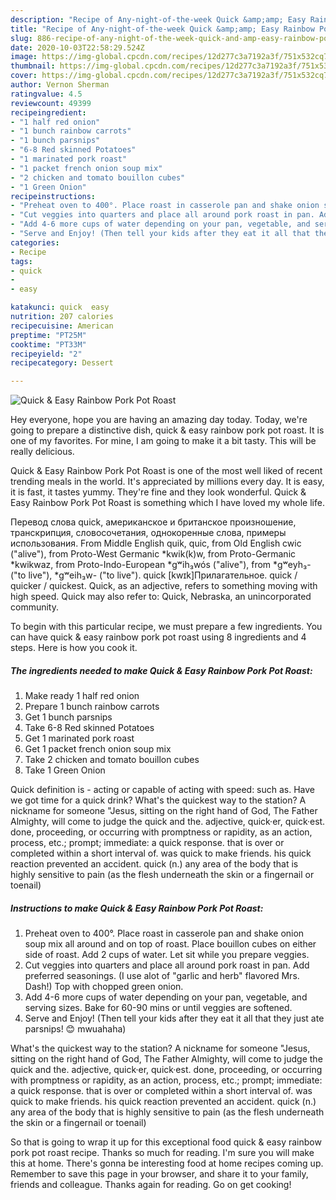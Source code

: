 ```yaml
---
description: "Recipe of Any-night-of-the-week Quick &amp;amp; Easy Rainbow Pork Pot Roast"
title: "Recipe of Any-night-of-the-week Quick &amp;amp; Easy Rainbow Pork Pot Roast"
slug: 886-recipe-of-any-night-of-the-week-quick-and-amp-easy-rainbow-pork-pot-roast
date: 2020-10-03T22:58:29.524Z
image: https://img-global.cpcdn.com/recipes/12d277c3a7192a3f/751x532cq70/quick-easy-rainbow-pork-pot-roast-recipe-main-photo.jpg
thumbnail: https://img-global.cpcdn.com/recipes/12d277c3a7192a3f/751x532cq70/quick-easy-rainbow-pork-pot-roast-recipe-main-photo.jpg
cover: https://img-global.cpcdn.com/recipes/12d277c3a7192a3f/751x532cq70/quick-easy-rainbow-pork-pot-roast-recipe-main-photo.jpg
author: Vernon Sherman
ratingvalue: 4.5
reviewcount: 49399
recipeingredient:
- "1 half red onion"
- "1 bunch rainbow carrots"
- "1 bunch parsnips"
- "6-8 Red skinned Potatoes"
- "1 marinated pork roast"
- "1 packet french onion soup mix"
- "2 chicken and tomato bouillon cubes"
- "1 Green Onion"
recipeinstructions:
- "Preheat oven to 400°. Place roast in casserole pan and shake onion soup mix all around and on top of roast. Place bouillon cubes on either side of roast. Add 2 cups of water. Let sit while you prepare veggies."
- "Cut veggies into quarters and place all around pork roast in pan. Add preferred seasonings. (I use alot of &#34;garlic and herb&#34; flavored Mrs. Dash!) Top with chopped green onion."
- "Add 4-6 more cups of water depending on your pan, vegetable, and serving sizes. Bake for 60-90 mins or until veggies are softened."
- "Serve and Enjoy! (Then tell your kids after they eat it all that they just ate parsnips! 😊 mwuahaha)"
categories:
- Recipe
tags:
- quick
- 
- easy

katakunci: quick  easy 
nutrition: 207 calories
recipecuisine: American
preptime: "PT25M"
cooktime: "PT33M"
recipeyield: "2"
recipecategory: Dessert

---
```



![Quick &amp; Easy Rainbow Pork Pot Roast](https://img-global.cpcdn.com/recipes/12d277c3a7192a3f/751x532cq70/quick-easy-rainbow-pork-pot-roast-recipe-main-photo.jpg)

Hey everyone, hope you are having an amazing day today. Today, we're going to prepare a distinctive dish, quick &amp; easy rainbow pork pot roast. It is one of my favorites. For mine, I am going to make it a bit tasty. This will be really delicious.

Quick &amp; Easy Rainbow Pork Pot Roast is one of the most well liked of recent trending meals in the world. It's appreciated by millions every day. It is easy, it is fast, it tastes yummy. They're fine and they look wonderful. Quick &amp; Easy Rainbow Pork Pot Roast is something which I have loved my whole life.

Перевод слова quick, американское и британское произношение, транскрипция, словосочетания, однокоренные слова, примеры использования. From Middle English quik, quic, from Old English cwic (&#34;alive&#34;), from Proto-West Germanic *kwik(k)w, from Proto-Germanic *kwikwaz, from Proto-Indo-European *gʷih₃wós (&#34;alive&#34;), from *gʷeyh₃- (&#34;to live&#34;), *gʷeih₃w- (&#34;to live&#34;). quick [kwɪk]Прилагательное. quick / quicker / quickest. Quick, as an adjective, refers to something moving with high speed. Quick may also refer to: Quick, Nebraska, an unincorporated community.


To begin with this particular recipe, we must prepare a few ingredients. You can have quick &amp; easy rainbow pork pot roast using 8 ingredients and 4 steps. Here is how you cook it.

<!--inarticleads1-->

##### The ingredients needed to make Quick &amp; Easy Rainbow Pork Pot Roast:

1. Make ready 1 half red onion
1. Prepare 1 bunch rainbow carrots
1. Get 1 bunch parsnips
1. Take 6-8 Red skinned Potatoes
1. Get 1 marinated pork roast
1. Get 1 packet french onion soup mix
1. Take 2 chicken and tomato bouillon cubes
1. Take 1 Green Onion


Quick definition is - acting or capable of acting with speed: such as. Have we got time for a quick drink? What&#39;s the quickest way to the station? A nickname for someone &#34;Jesus, sitting on the right hand of God, The Father Almighty, will come to judge the quick and the. adjective, quick·er, quick·est. done, proceeding, or occurring with promptness or rapidity, as an action, process, etc.; prompt; immediate: a quick response. that is over or completed within a short interval of. was quick to make friends. his quick reaction prevented an accident. quick (n.) any area of the body that is highly sensitive to pain (as the flesh underneath the skin or a fingernail or toenail) 

<!--inarticleads2-->

##### Instructions to make Quick &amp; Easy Rainbow Pork Pot Roast:

1. Preheat oven to 400°. Place roast in casserole pan and shake onion soup mix all around and on top of roast. Place bouillon cubes on either side of roast. Add 2 cups of water. Let sit while you prepare veggies.
1. Cut veggies into quarters and place all around pork roast in pan. Add preferred seasonings. (I use alot of &#34;garlic and herb&#34; flavored Mrs. Dash!) Top with chopped green onion.
1. Add 4-6 more cups of water depending on your pan, vegetable, and serving sizes. Bake for 60-90 mins or until veggies are softened.
1. Serve and Enjoy! (Then tell your kids after they eat it all that they just ate parsnips! 😊 mwuahaha)


What&#39;s the quickest way to the station? A nickname for someone &#34;Jesus, sitting on the right hand of God, The Father Almighty, will come to judge the quick and the. adjective, quick·er, quick·est. done, proceeding, or occurring with promptness or rapidity, as an action, process, etc.; prompt; immediate: a quick response. that is over or completed within a short interval of. was quick to make friends. his quick reaction prevented an accident. quick (n.) any area of the body that is highly sensitive to pain (as the flesh underneath the skin or a fingernail or toenail) 

So that is going to wrap it up for this exceptional food quick &amp; easy rainbow pork pot roast recipe. Thanks so much for reading. I'm sure you will make this at home. There's gonna be interesting food at home recipes coming up. Remember to save this page in your browser, and share it to your family, friends and colleague. Thanks again for reading. Go on get cooking!
